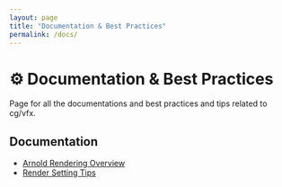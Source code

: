 ```yaml
---
layout: page
title: "Documentation & Best Practices"
permalink: /docs/
---
```


# ⚙ Documentation & Best Practices

Page for all the documentations and best practices and tips related to cg/vfx.

## Documentation
- [Arnold Rendering Overview](/docs/Arnold-Rendering-Overview.md)
- [Render Setting Tips](/docs/Render-Setting-Tips.md)
